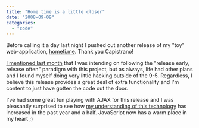 ```yaml
---
title: "Home time is a little closer"
date: "2008-09-09"
categories: 
  - "code"
---
```


Before calling it a day last night I pushed out another release of my "toy" web-application, [hometi.me](http://hometi.me). Thank you Capistrano!

[I mentioned last month](/2008/08/12/is-it-home-time-yet/) that I was intending on following the "release early, release often" paradigm with this project, but as always, life had other plans and I found myself doing very little hacking outside of the 9-5. Regardless, I believe this release provides a great deal of extra functionality and I'm content to just have gotten the code out the door.

I've had some great fun playing with AJAX for this release and I was pleasantly surprised to see how [my understanding of this technology](/2007/02/21/ajax-first-impressions/) has increased in the past year and a half. JavaScript now has a warm place in my heart ;)
